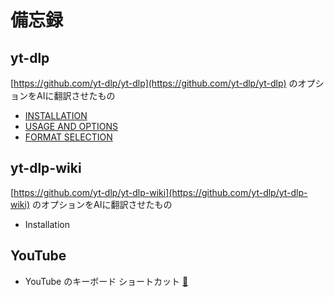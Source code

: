 
#  備忘録
## yt-dlp
[https://github.com/yt-dlp/yt-dlp](https://github.com/yt-dlp/yt-dlp) のオプションをAIに翻訳させたもの
- [INSTALLATION](/yt-dlp/installation.md)
- [USAGE AND OPTIONS](/yt-dlp/option.md)<br>
- [FORMAT SELECTION](/yt-dlp/format.md)<br>


## yt-dlp-wiki
[https://github.com/yt-dlp/yt-dlp-wiki](https://github.com/yt-dlp/yt-dlp-wiki) のオプションをAIに翻訳させたもの
- Installation


## YouTube
- YouTube のキーボード ショートカット [🔗](/youtube/keyboard-shotcut.md)